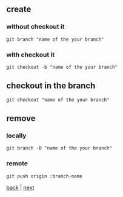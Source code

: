 ## create
### without checkout it
	git branch "name of the your branch"
### with checkout it
	git checkout -b "name of the your branch"

## checkout in the branch
	git checkout "name of the your branch"

## remove 
### locally
	git branch -D "name of the your branch"
### remote
	git push origin :branch-name

[back](https://github.com/MRCardoso/git-code/blob/master/topics) |
[next](https://github.com/MRCardoso/git-code/blob/master/topics/tag.md)
